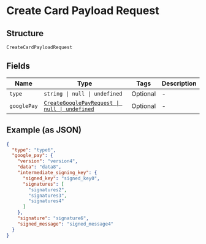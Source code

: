 
# Create Card Payload Request

## Structure

`CreateCardPayloadRequest`

## Fields

| Name | Type | Tags | Description |
|  --- | --- | --- | --- |
| `type` | `string \| null \| undefined` | Optional | - |
| `googlePay` | [`CreateGooglePayRequest \| null \| undefined`](../../doc/models/create-google-pay-request.md) | Optional | - |

## Example (as JSON)

```json
{
  "type": "type6",
  "google_pay": {
    "version": "version4",
    "data": "data8",
    "intermediate_signing_key": {
      "signed_key": "signed_key0",
      "signatures": [
        "signatures2",
        "signatures3",
        "signatures4"
      ]
    },
    "signature": "signature6",
    "signed_message": "signed_message4"
  }
}
```

